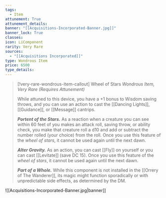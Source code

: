 ```yaml
---
tags:
  - Item
attunement: True
attunement_details: 
banner: "[[Acquisitions-Incorporated-Banner.jpg]]"
banner_lock: True
classes:
icon: LiComponent
rarity: Very Rare
sources:
  - "[[Acquisitions Incorporated]]"
type: Wondrous Item
price: 6500
type_details: 
---
```

>[!very-rare-wondrous-item-callout] Wheel of Stars
>*Wondrous Item, Very Rare (Requires Attunement)*
>
>While attuned to this device, you have a +1 bonus to Wisdom saving throws, and you can use an action to cast the [[Dancing Lights]], [[Guidance]], or [[Message]] cantrips.
>
>***Portent of the Stars.*** As a reaction when a creature you can see within 60 feet of you makes an attack roll, saving throw, or ability check, you make that creature roll a d10 and add or subtract the number rolled (your choice) from the roll. Once you use this feature of the *wheel of stars*, it cannot be used again until the next dawn.
>
>***Alter Gravity.*** As an action, you can cast [[Fly]] on yourself or you can cast [[Levitate]] (save DC 15). Once you use this feature of the *wheel of stars*, it cannot be used again until the next dawn.
>
>***Part of a Whole.*** While this component is not installed in the [[Orrery of The Wanderer]], its magic might function sporadically or with unpredictable side effects, as determined by the DM.

![[Acquisitions-Incorporated-Banner.jpg|banner]]
